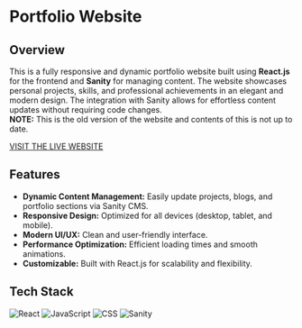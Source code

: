 # Portfolio Website


## Overview

This is a fully responsive and dynamic portfolio website built using **React.js** for the frontend and **Sanity** for managing content. The website showcases personal projects, skills, and professional achievements in an elegant and modern design. The integration with Sanity allows for effortless content updates without requiring code changes.
<br> **NOTE:** This is the old version of the website and contents of this is not up to date.

[VISIT THE LIVE WEBSITE](https://subashnirmalportfolio.netlify.app/)

## Features

- **Dynamic Content Management:** Easily update projects, blogs, and portfolio sections via Sanity CMS.
- **Responsive Design:** Optimized for all devices (desktop, tablet, and mobile).
- **Modern UI/UX:** Clean and user-friendly interface.
- **Performance Optimization:** Efficient loading times and smooth animations.
- **Customizable:** Built with React.js for scalability and flexibility.

## Tech Stack

![React](https://img.shields.io/badge/React-20232A?style=for-the-badge&logo=react&logoColor=61DAFB)
![JavaScript](https://img.shields.io/badge/JavaScript-F7DF1E?style=for-the-badge&logo=javascript&logoColor=black)
![CSS](https://img.shields.io/badge/CSS-1572B6?style=for-the-badge&logo=css3&logoColor=white)
![Sanity](https://img.shields.io/badge/Sanity-F03E2F?style=for-the-badge&logo=sanity&logoColor=white)

